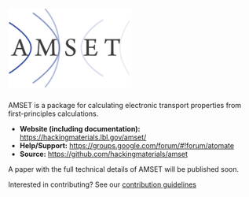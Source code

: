# <img alt="amset" src="docs_rst/source/_static/amset_logo.png" width="250">

AMSET is a package for calculating electronic transport properties from
first-principles calculations.

- **Website (including documentation):** https://hackingmaterials.lbl.gov/amset/
- **Help/Support:** https://groups.google.com/forum/#!forum/atomate
- **Source:** https://github.com/hackingmaterials/amset

A paper with the full technical details of AMSET will be published soon.

Interested in contributing? See our [contribution guidelines](https://github.com/hackingmaterials/amset/blob/master/CONTRIBUTING.md)
